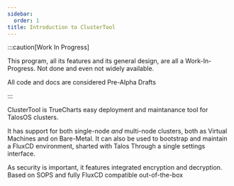 ```yaml
---
sidebar:
  order: 1
title: Introduction to ClusterTool
---
```


:::caution[Work In Progress]

This program, all its features and its general design, are all a Work-In-Progress.
Not done and even not widely available.

All code and docs are considered Pre-Alpha Drafts

:::

ClusterTool is TrueCharts easy deployment and maintanance tool for TalosOS clusters.

It has support for both single-node *and* multi-node clusters, both as Virtual Machines and on Bare-Metal.
It can also be used to bootstrap and maintain a FluxCD environment, sharted with Talos Through a single settings interface.

As security is important, it features integrated encryption and decryption. Based on SOPS and fully FluxCD compatible out-of-the-box
